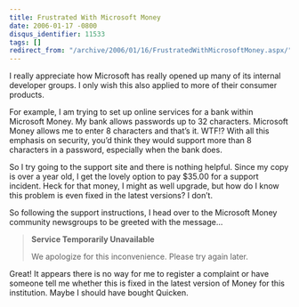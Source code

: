 ```yaml
---
title: Frustrated With Microsoft Money
date: 2006-01-17 -0800
disqus_identifier: 11533
tags: []
redirect_from: "/archive/2006/01/16/FrustratedWithMicrosoftMoney.aspx/"
---
```


I really appreciate how Microsoft has really opened up many of its
internal developer groups. I only wish this also applied to more of
their consumer products.

For example, I am trying to set up online services for a bank within
Microsoft Money. My bank allows passwords up to 32 characters. Microsoft
Money allows me to enter 8 characters and that’s it. WTF!? With all this
emphasis on security, you’d think they would support more than 8
characters in a password, especially when the bank does.

So I try going to the support site and there is nothing helpful. Since
my copy is over a year old, I get the lovely option to pay \$35.00 for a
support incident. Heck for that money, I might as well upgrade, but how
do I know this problem is even fixed in the latest versions? I don’t.

So following the support instructions, I head over to the Microsoft
Money community newsgroups to be greeted with the message...

> **Service Temporarily Unavailable**
>
> We apologize for this inconvenience. Please try again later.

Great! It appears there is no way for me to register a complaint or have
someone tell me whether this is fixed in the latest version of Money for
this institution. Maybe I should have bought Quicken.

